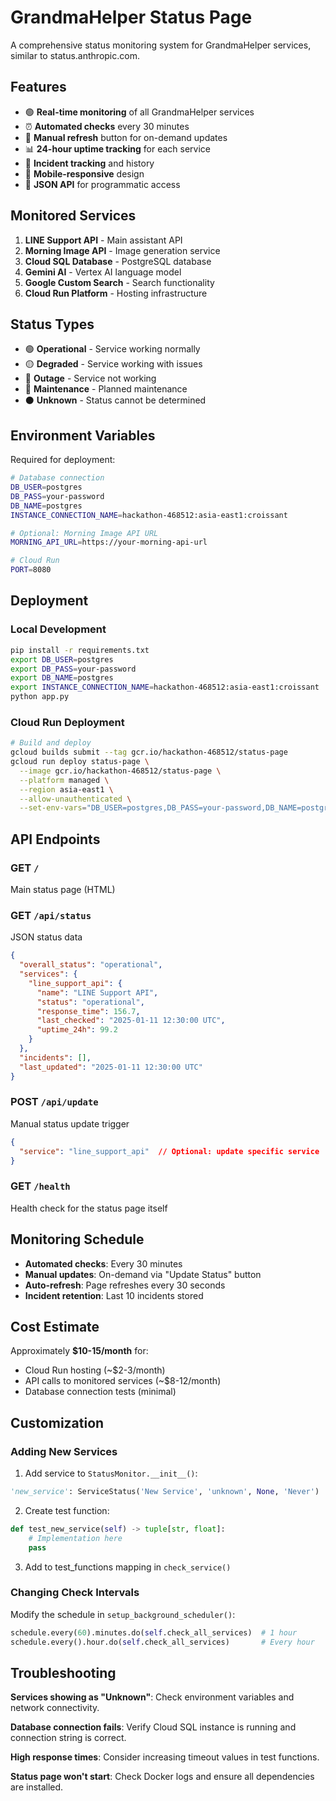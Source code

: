 # GrandmaHelper Status Page

A comprehensive status monitoring system for GrandmaHelper services, similar to status.anthropic.com.

## Features

- 🟢 **Real-time monitoring** of all GrandmaHelper services
- ⏰ **Automated checks** every 30 minutes
- 🔄 **Manual refresh** button for on-demand updates
- 📊 **24-hour uptime tracking** for each service
- 🚨 **Incident tracking** and history
- 📱 **Mobile-responsive** design
- 🔌 **JSON API** for programmatic access

## Monitored Services

1. **LINE Support API** - Main assistant API
2. **Morning Image API** - Image generation service
3. **Cloud SQL Database** - PostgreSQL database
4. **Gemini AI** - Vertex AI language model
5. **Google Custom Search** - Search functionality
6. **Cloud Run Platform** - Hosting infrastructure

## Status Types

- 🟢 **Operational** - Service working normally
- 🟡 **Degraded** - Service working with issues
- 🔴 **Outage** - Service not working
- 🔵 **Maintenance** - Planned maintenance
- ⚫ **Unknown** - Status cannot be determined

## Environment Variables

Required for deployment:

```bash
# Database connection
DB_USER=postgres
DB_PASS=your-password
DB_NAME=postgres
INSTANCE_CONNECTION_NAME=hackathon-468512:asia-east1:croissant

# Optional: Morning Image API URL
MORNING_API_URL=https://your-morning-api-url

# Cloud Run
PORT=8080
```

## Deployment

### Local Development

```bash
pip install -r requirements.txt
export DB_USER=postgres
export DB_PASS=your-password
export DB_NAME=postgres
export INSTANCE_CONNECTION_NAME=hackathon-468512:asia-east1:croissant
python app.py
```

### Cloud Run Deployment

```bash
# Build and deploy
gcloud builds submit --tag gcr.io/hackathon-468512/status-page
gcloud run deploy status-page \
  --image gcr.io/hackathon-468512/status-page \
  --platform managed \
  --region asia-east1 \
  --allow-unauthenticated \
  --set-env-vars="DB_USER=postgres,DB_PASS=your-password,DB_NAME=postgres,INSTANCE_CONNECTION_NAME=hackathon-468512:asia-east1:croissant"
```

## API Endpoints

### GET `/`
Main status page (HTML)

### GET `/api/status`
JSON status data
```json
{
  "overall_status": "operational",
  "services": {
    "line_support_api": {
      "name": "LINE Support API",
      "status": "operational",
      "response_time": 156.7,
      "last_checked": "2025-01-11 12:30:00 UTC",
      "uptime_24h": 99.2
    }
  },
  "incidents": [],
  "last_updated": "2025-01-11 12:30:00 UTC"
}
```

### POST `/api/update`
Manual status update trigger
```json
{
  "service": "line_support_api"  // Optional: update specific service
}
```

### GET `/health`
Health check for the status page itself

## Monitoring Schedule

- **Automated checks**: Every 30 minutes
- **Manual updates**: On-demand via "Update Status" button
- **Auto-refresh**: Page refreshes every 30 seconds
- **Incident retention**: Last 10 incidents stored

## Cost Estimate

Approximately **$10-15/month** for:
- Cloud Run hosting (~$2-3/month)
- API calls to monitored services (~$8-12/month)
- Database connection tests (minimal)

## Customization

### Adding New Services

1. Add service to `StatusMonitor.__init__()`:
```python
'new_service': ServiceStatus('New Service', 'unknown', None, 'Never')
```

2. Create test function:
```python
def test_new_service(self) -> tuple[str, float]:
    # Implementation here
    pass
```

3. Add to test_functions mapping in `check_service()`

### Changing Check Intervals

Modify the schedule in `setup_background_scheduler()`:
```python
schedule.every(60).minutes.do(self.check_all_services)  # 1 hour
schedule.every().hour.do(self.check_all_services)       # Every hour
```

## Troubleshooting

**Services showing as "Unknown"**: Check environment variables and network connectivity.

**Database connection fails**: Verify Cloud SQL instance is running and connection string is correct.

**High response times**: Consider increasing timeout values in test functions.

**Status page won't start**: Check Docker logs and ensure all dependencies are installed.